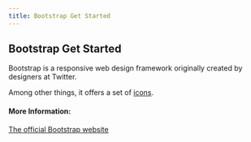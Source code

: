 ```yaml
---
title: Bootstrap Get Started
---
```

## Bootstrap Get Started

Bootstrap is a responsive web design framework originally created by designers at Twitter.

Among other things, it offers a set of [icons](http://guide.freecodecamp.org/articles/bootstrap/bootstrap-icons).

#### More Information:
<!-- Please add any articles you think might be helpful to read before writing the article -->

[The official Bootstrap website](http://getbootstrap.com/)
